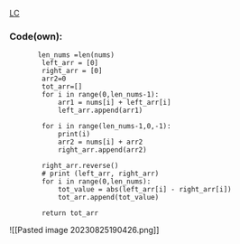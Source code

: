 
[LC](https://leetcode.com/problems/left-and-right-sum-differences/description/)

### Code(own):

```
       len_nums =len(nums)
        left_arr = [0]
        right_arr = [0]
        arr2=0
        tot_arr=[]
        for i in range(0,len_nums-1):
            arr1 = nums[i] + left_arr[i]
            left_arr.append(arr1)

        for i in range(len_nums-1,0,-1):
            print(i)
            arr2 = nums[i] + arr2
            right_arr.append(arr2)

        right_arr.reverse()
        # print (left_arr, right_arr)
        for i in range(0,len_nums):
            tot_value = abs(left_arr[i] - right_arr[i])
            tot_arr.append(tot_value)

        return tot_arr
```

![[Pasted image 20230825190426.png]]

